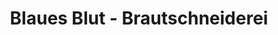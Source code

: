 ---
title: "Blaues Blut - Brautschneiderei"
url: /regensburg/blaues-blut-brautschneiderei/
shop: Kleidung
---